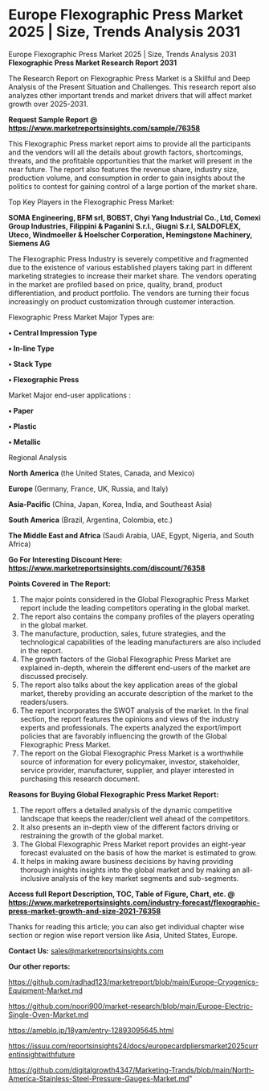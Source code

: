 # Europe Flexographic Press Market 2025 | Size, Trends Analysis 2031
 Europe Flexographic Press Market 2025 | Size, Trends Analysis 2031
<strong>Flexographic Press Market Research Report 2031</strong>

The Research Report on Flexographic Press Market is a Skillful and Deep Analysis of the Present Situation and Challenges. This research report also analyzes other important trends and market drivers that will affect market growth over 2025-2031.

<strong>Request Sample Report @ <a href=https://www.marketreportsinsights.com/sample/76358>https://www.marketreportsinsights.com/sample/76358</a></strong>

This Flexographic Press market report aims to provide all the participants and the vendors will all the details about growth factors, shortcomings, threats, and the profitable opportunities that the market will present in the near future. The report also features the revenue share, industry size, production volume, and consumption in order to gain insights about the politics to contest for gaining control of a large portion of the market share.

Top Key Players in the Flexographic Press Market:

<strong>SOMA Engineering, BFM srl, BOBST, Chyi Yang Industrial Co., Ltd, Comexi Group Industries, Filippini & Paganini S.r.l., Giugni S.r.l, SALDOFLEX, Uteco, Windmoeller & Hoelscher Corporation, Hemingstone Machinery, Siemens AG</strong>

The Flexographic Press Industry is severely competitive and fragmented due to the existence of various established players taking part in different marketing strategies to increase their market share. The vendors operating in the market are profiled based on price, quality, brand, product differentiation, and product portfolio. The vendors are turning their focus increasingly on product customization through customer interaction.

Flexographic Press Market Major Types are:

<strong>• Central Impression Type

• In-line Type

• Stack Type

• Flexographic Press</strong>

Market Major end-user applications :

<strong>• Paper

• Plastic

• Metallic</strong>

Regional Analysis

</u><strong><b>North America</b></strong> (the United States, Canada, and Mexico)

<strong><b>Europe </b></strong>(Germany, France, UK, Russia, and Italy)

<strong><b>Asia-Pacific</b></strong> (China, Japan, Korea, India, and Southeast Asia)

<strong><b>South America</b></strong> (Brazil, Argentina, Colombia, etc.)

<strong><b>The Middle East and Africa</b></strong> (Saudi Arabia, UAE, Egypt, Nigeria, and South Africa)

<strong>Go For Interesting Discount Here: <a href=https://www.marketreportsinsights.com/discount/76358>https://www.marketreportsinsights.com/discount/76358</a></strong>

<strong>Points Covered in The Report:</strong>
<ol>
  <li>The major points considered in the Global Flexographic Press Market report include the leading competitors operating in the global market.</li>
  <li>The report also contains the company profiles of the players operating in the global market.</li>
  <li>The manufacture, production, sales, future strategies, and the technological capabilities of the leading manufacturers are also included in the report.</li>
  <li>The growth factors of the Global Flexographic Press Market are explained in-depth, wherein the different end-users of the market are discussed precisely.</li>
  <li>The report also talks about the key application areas of the global market, thereby providing an accurate description of the market to the readers/users.</li>
  <li>The report incorporates the SWOT analysis of the market. In the final section, the report features the opinions and views of the industry experts and professionals. The experts analyzed the export/import policies that are favorably influencing the growth of the Global Flexographic Press Market.</li>
  <li>The report on the Global Flexographic Press Market is a worthwhile source of information for every policymaker, investor, stakeholder, service provider, manufacturer, supplier, and player interested in purchasing this research document.</li>
</ol>
<strong>Reasons for Buying Global Flexographic Press Market Report:</strong>

<ol>
  <li>The report offers a detailed analysis of the dynamic competitive landscape that keeps the reader/client well ahead of the competitors.</li>
  <li>It also presents an in-depth view of the different factors driving or restraining the growth of the global market.</li>
  <li>The Global Flexographic Press Market report provides an eight-year forecast evaluated on the basis of how the market is estimated to grow.</li>
  <li>It helps in making aware business decisions by having providing thorough insights insights into the global market and by making an all-inclusive analysis of the key market segments and sub-segments.</li>
</ol>
<strong>Access full Report Description, TOC, Table of Figure, Chart, etc. @ <a href=https://www.marketreportsinsights.com/industry-forecast/flexographic-press-market-growth-and-size-2021-76358>https://www.marketreportsinsights.com/industry-forecast/flexographic-press-market-growth-and-size-2021-76358</a></strong>


Thanks for reading this article; you can also get individual chapter wise section or region wise report version like Asia, United States, Europe.

<strong>Contact Us:</strong>
sales@marketreportsinsights.com

<strong>Our other reports:</strong>

<a href=https://github.com/radhad123/marketreport/blob/main/Europe-Cryogenics-Equipment-Market.md>https://github.com/radhad123/marketreport/blob/main/Europe-Cryogenics-Equipment-Market.md</a>

<a href=https://github.com/noori900/market-research/blob/main/Europe-Electric-Single-Oven-Market.md>https://github.com/noori900/market-research/blob/main/Europe-Electric-Single-Oven-Market.md</a>

<a href=https://ameblo.jp/18yam/entry-12893095645.html>https://ameblo.jp/18yam/entry-12893095645.html</a>

<a href=https://issuu.com/reportsinsights24/docs/europecardpliersmarket2025currentinsightwithfuture>https://issuu.com/reportsinsights24/docs/europecardpliersmarket2025currentinsightwithfuture</a>

<a href=https://github.com/digitalgrowth4347/Marketing-Trands/blob/main/North-America-Stainless-Steel-Pressure-Gauges-Market.md>https://github.com/digitalgrowth4347/Marketing-Trands/blob/main/North-America-Stainless-Steel-Pressure-Gauges-Market.md</a>"
